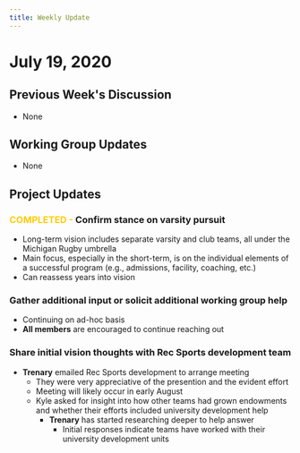 ```yaml
---
title: Weekly Update
---
```

# July 19, 2020
## Previous Week's Discussion
- None

## Working Group Updates
- None

## Project Updates
### <span style='color:#ffcc00'>COMPLETED - </span>Confirm stance on varsity pursuit
- Long-term vision includes separate varsity and club teams, all under the Michigan Rugby umbrella
- Main focus, especially in the short-term, is on the individual elements of a successful program (e.g., admissions, facility, coaching, etc.)
- Can reassess years into vision

### Gather additional input or solicit additional working group help
- Continuing on ad-hoc basis
- **All members** are encouraged to continue reaching out

### Share initial vision thoughts with Rec Sports development team
- **Trenary** emailed Rec Sports development to arrange meeting
    - They were very appreciative of the presention and the evident effort
    - Meeting will likely occur in early August
    - Kyle asked for insight into how other teams had grown endowments and whether their efforts included university development help
        - **Trenary** has started researching deeper to help answer
            - Initial responses indicate teams have worked with their university development units
